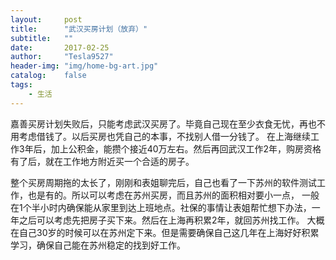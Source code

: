 ```yaml
---
layout:     post
title:      "武汉买房计划（放弃）"
subtitle:   ""
date:       2017-02-25
author:     "Tesla9527"
header-img: "img/home-bg-art.jpg"
catalog:    false
tags:
    - 生活
---
```

嘉善买房计划失败后，只能考虑武汉买房了。毕竟自己现在至少衣食无忧，再也不用考虑借钱了。以后买房也凭自己的本事，不找别人借一分钱了。
在上海继续工作3年后，加上公积金，能攒个接近40万左右。然后再回武汉工作2年，购房资格有了后，就在工作地方附近买一个合适的房子。

整个买房周期拖的太长了，刚刚和表姐聊完后，自己也看了一下苏州的软件测试工作，也是有的。所以可以考虑在苏州买房，而且苏州的面积相对要小一点，
一般在1个半小时内确保能从家里到达上班地点。社保的事情让表姐帮忙想下办法，一年之后可以考虑先把房子买下来。然后在上海再积累2年，就回苏州找工作。
大概在自己30岁的时候可以在苏州定下来。但是需要确保自己这几年在上海好好积累学习，确保自己能在苏州稳定的找到好工作。